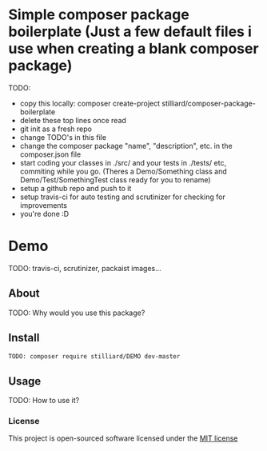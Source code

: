 # Simple composer package boilerplate (Just a few default files i use when creating a blank composer package)
TODO:
- copy this locally: composer create-project stilliard/composer-package-boilerplate
- delete these top lines once read
- git init as a fresh repo
- change TODO's in this file
- change the composer package "name", "description", etc. in the composer.json file
- start coding your classes in ./src/ and your tests in ./tests/ etc, commiting while you go. (Theres a Demo/Something class and Demo/Test/SomethingTest class ready for you to rename)
- setup a github repo and push to it
- setup travis-ci for auto testing and scrutinizer for checking for improvements
- you're done :D

# Demo

TODO: travis-ci, scrutinizer, packaist images...

## About

TODO: Why would you use this package?

## Install
```bash
TODO: composer require stilliard/DEMO dev-master
```

## Usage

TODO: How to use it?

### License

This project is open-sourced software licensed under the [MIT license](http://opensource.org/licenses/MIT)

